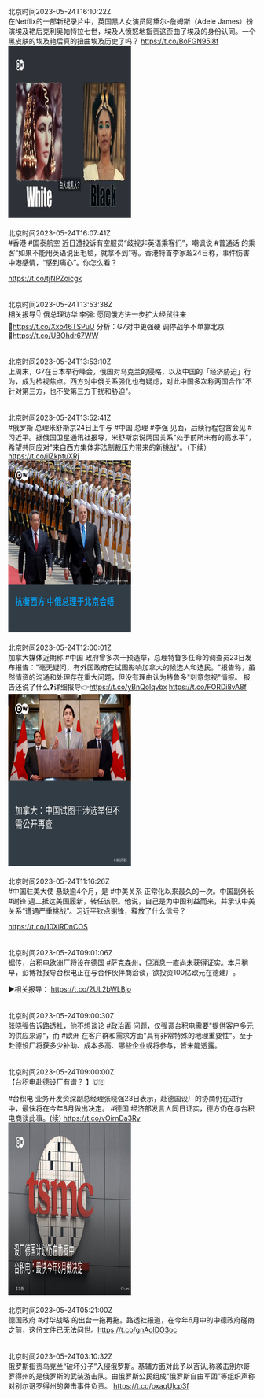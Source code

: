 北京时间2023-05-24T16:10:22Z<br>在Netflix的一部新纪录片中，英国黑人女演员阿黛尔-詹姆斯（Adele James）扮演埃及艳后克利奥帕特拉七世，埃及人愤怒地指责这歪曲了埃及的身份认同。一个黑皮肤的埃及艳后真的扭曲埃及历史了吗？ https://t.co/BoFGN95l8f<br><img src='/temp/video/2023/u-Month-5/b-Day-24/dw_chinese/1661283486336991232_0.jpg' width='250' height='350'><br><br>北京时间2023-05-24T16:07:41Z<br>#香港 #国泰航空 近日遭投诉有空服员“歧视非英语乘客们”，嘲讽说 #普通话 的乘客“如果不能用英语说出毛毯，就拿不到”等。香港特首李家超24日称，事件伤害中港感情，“感到痛心”。你怎么看？

https://t.co/tjNPZoicgk<br><br><br>北京时间2023-05-24T13:53:38Z<br>相关报导👇
俄总理访华 李强: 愿同俄方进一步扩大经贸往来
🔗https://t.co/Xxb46TSPuU
分析：G7对中更强硬 调停战争不单靠北京
🔗https://t.co/UBOhdr67WW<br><br><br>北京时间2023-05-24T13:53:10Z<br>上周末，G7在日本举行峰会，俄国对乌克兰的侵略，以及中国的「经济胁迫」行为，成为检视焦点。西方对中俄关系强化也有疑虑，对此中国多次称两国合作"不针对第三方，也不受第三方干扰和胁迫"。<br><br><br>北京时间2023-05-24T13:52:41Z<br>#俄罗斯 总理米舒斯京24日上午与 #中国 总理 #李强 见面，后续行程包含会见 #习近平。据俄国卫星通讯社报导，米舒斯京说两国关系"处于前所未有的高水平"，希望共同应对"来自西方集体非法制裁压力带来的新挑战"。（下续） https://t.co/ilZkptuXRj<br><img src='/temp/image/2023/u-Month-5/1661248836940038151_0.jpg' width='250' height='350'><br><br>北京时间2023-05-24T12:00:01Z<br>加拿大媒体近期称 #中国 政府曾多次干预选举，总理特鲁多任命的调查员23日发布报告："毫无疑问，有外国政府在试图影响加拿大的候选人和选民。"报告称，虽然情资的沟通和处理存在重大问题，但没有理由认为特鲁多"刻意忽视"情报。
报告还说了什么❓详细报导👉https://t.co/yBnQolqvbx https://t.co/FORDi8vA8f<br><img src='/temp/image/2023/u-Month-5/1661220480756617216_0.jpg' width='250' height='350'><br><br>北京时间2023-05-24T11:16:26Z<br>#中国驻美大使 悬缺逾4个月，是 #中美关系 正常化以来最久的一次。中国副外长 #谢锋 週二抵达美国履新，转任该职。他说，自己是为中国利益而来，并承认中美关系“遭遇严重挑战”。习近平钦点谢锋，释放了什么信号？

https://t.co/10XiRDnCOS<br><br><br>北京时间2023-05-24T09:01:06Z<br>据传，台积电欧洲厂将设在德国 #萨克森州，但消息一直尚未获得证实。本月稍早，彭博社报导台积电正在与合作伙伴商洽谈，欲投资100亿欧元在德建厂。

▶相关报导：
https://t.co/2UL2bWLBjo<br><br><br>北京时间2023-05-24T09:00:30Z<br>张晓强告诉路透社，他不想谈论 #政治面 问题，仅强调台积电需要"提供客户多元的供应来源"，而 #欧洲 在客户群和需求方面"具有非常特殊的地理重要性"。至于赴德设厂将获多少补助、成本多高、哪些企业或将参与，皆未能透露。<br><br><br>北京时间2023-05-24T09:00:00Z<br>【台积电赴德设厂有谱？ 】🇩🇪 

#台积电 业务开发资深副总经理张晓强23日表示，赴德国设厂的协商仍在进行中，最快将在今年8月做出决定。 #德国 经济部发言人同日证实，德方仍在与台积电商谈此事。(续) https://t.co/vOirnDa3Ry<br><img src='/temp/image/2023/u-Month-5/1661175179530084363_0.jpg' width='250' height='350'><br><br>北京时间2023-05-24T05:21:00Z<br>德国政府 #对华战略 的出台一拖再拖。路透社报道，在今年6月中的中德政府磋商之前，这份文件已无法问世。https://t.co/gnAolDO3oc<br><br><br>北京时间2023-05-24T03:10:32Z<br>俄罗斯指责乌克兰“破坏分子”入侵俄罗斯。基辅方面对此予以否认,称袭击别尔哥罗得州的是俄罗斯的武装游击队。由俄罗斯公民组成“俄罗斯自由军团”等组织声称对别尔哥罗得州的袭击事件负责。
https://t.co/pxaqUlcp3f<br><br><br>